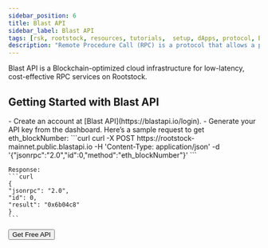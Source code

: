 ```yaml
---
sidebar_position: 6
title: Blast API
sidebar_label: Blast API
tags: [rsk, rootstock, resources, tutorials,  setup, dApps, protocol, Blast API]
description: "Remote Procedure Call (RPC) is a protocol that allows a program to execute procedures (functions) on a remote server as if they were local calls."
---  
```


Blast API is a Blockchain-optimized cloud infrastructure for low-latency, cost-effective RPC services on Rootstock.

## **Getting Started with Blast API**  

<Steps>
  <Step title="Sign Up and Get an API Key">
   - Create an account at [Blast API](https://blastapi.io/login).  
   - Generate your API key from the dashboard.  

  </Step>
<Step title="Make Example cURL Request to get eth_blockNumber">
   Here’s a sample request to get eth_blockNumber:  
    ```curl
    curl -X POST https://rootstock-mainnet.public.blastapi.io -H 'Content-Type: application/json' -d '{"jsonrpc":"2.0","id":0,"method":"eth_blockNumber"}'
    ```  

    Response:
    ```curl
    {
    "jsonrpc": "2.0",
    "id": 0,
    "result": "0x6b04c8"
    }
    ```
  </Step>
</Steps>

<Button href="https://blastapi.io/chains/rootstock">Get Free API</Button>